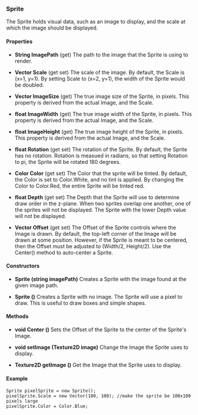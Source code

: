 ### Sprite

The Sprite holds visual data, such as an image to display, and the scale at which the image should be displayed. 

#### Properties

* **String ImagePath** 			(get)
	The path to the image that the Sprite is using to render.

* **Vector Scale**				(get set)
	The scale of the image. By default, the Scale is (x=1, y=1). By setting Scale to (x=2, y=1), the width of the Sprite would be doubled.

* **Vector ImageSize**			(get)
	The true image size of the Sprite, in pixels. This property is derived from the actual Image, and the Scale.

* **float ImageWidth**			(get)
	The true image width of the Sprite, in pixels. This property is derived from the actual Image, and the Scale.

* **float ImageHeight**			(get)
	The true image height of the Sprite, in pixels. This property is derived from the actual Image, and the Scale.

* **float Rotation**			(get set)
	The rotation of the Sprite. By default, the Sprite has no rotation. Rotation is measued in radians, so that setting Rotation to pi, the Sprite will be rotated 180 degrees. 

* **Color Color**				(get set)
	The Color that the sprite will be tinted. By default, the Color is set to Color.White, and no tint is applied. By changing the Color to Color.Red, the entire Sprite will be tinted red.

* **float Depth**				(get set)
	The Depth that the Sprite will use to determine draw order in the z-plane. When two sprites overlap one another, one of the sprites will not be displayed. The Sprite with the lower Depth value will not be displayed. 

* **Vector Offset**				(get set)
	The Offset of the Sprite controls where the Image is drawn. By default, the top-left corner of the Image will be drawn at some position. However, if the Sprite is meant to be centered, then the Offset must be adjusted to (Width/2, Height/2). Use the Center() method to auto-center a Sprite.

#### Constructors

* **Sprite (string imagePath)**
	Creates a Sprite with the image found at the given image path.

* **Sprite ()**
	Creates a Sprite with no image. The Sprite will use a pixel to draw. This is useful to draw boxes and simple shapes.

#### Methods

* **void Center ()**
	Sets the Offset of the Sprite to the center of the Sprite's Image.

* **void setImage (Texture2D image)**
	Change the Image the Sprite uses to display.

* **Texture2D getImage ()**
	Get the Image that the Sprite uses to display.
	
#### Example
```
Sprite pixelSprite = new Sprite();
pixelSprite.Scale = new Vector(100, 100); //make the sprite be 100x100 pixels large
pixelSprite.Color = Color.Blue;
```